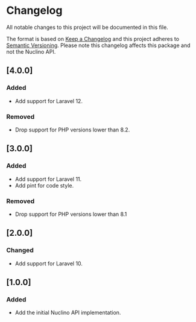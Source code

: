 # Changelog
All notable changes to this project will be documented in this file.

The format is based on [Keep a Changelog](https://keepachangelog.com/en/1.0.0/) and this project adheres to 
[Semantic Versioning](https://semver.org/spec/v2.0.0.html). Please note this changelog affects this package and not the 
Nuclino API.

## [4.0.0]

### Added

- Add support for Laravel 12.

### Removed

- Drop support for PHP versions lower than 8.2.

## [3.0.0]

### Added

- Add support for Laravel 11.
- Add pint for code style.

### Removed 

- Drop support for PHP versions lower than 8.1

## [2.0.0]

### Changed

- Add support for Laravel 10.

## [1.0.0]

### Added

- Add the initial Nuclino API implementation.
